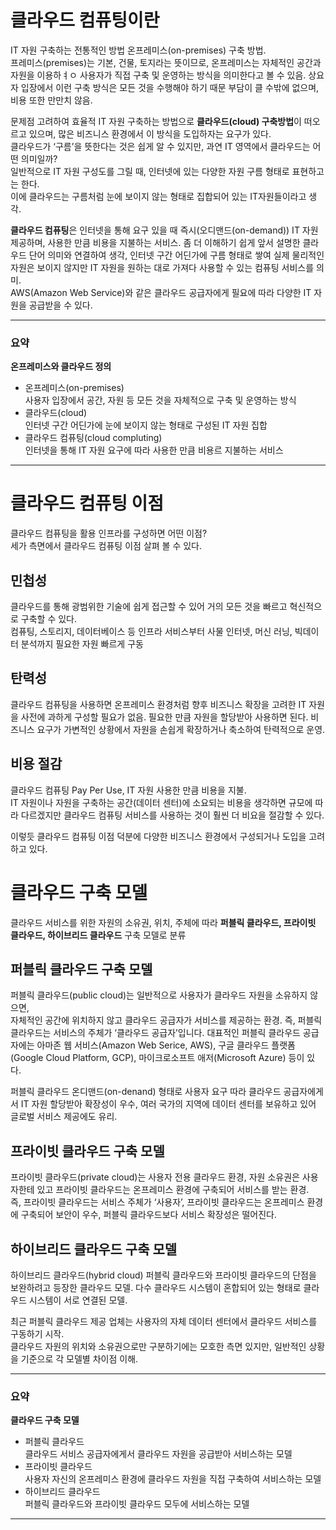# 클라우드 컴퓨팅이란

IT 자원 구축하는 전통적인 방법 온프레미스(on-premises) 구축 방법.  
프레미스(premises)는 기본, 건물, 토지라는 뜻이므로, 온프레미스는 자체적인 공간과 자원을 이용하ㅕㅇ 사용자가 직접 구축 및 운영하는 방식을 의미한다고 볼 수 있음. 상요자 입장에서 이런 구축 방식은 모든 것을 수행해야 하기 때문 부담이 클 수밖에 없으며, 비용 또한 만만치 않음.

문제점 고려하여 효율적 IT 자원 구축하는 방법으로 **클라우드(cloud) 구축방법**이 떠오르고 있으며, 많은 비즈니스 환경에서 이 방식을 도입하자는 요구가 있다.  
클라우드가 ‘구름’을 뜻한다는 것은 쉽게 알 수 있지만, 과연 IT 영역에서 클라우드는 어떤 의미일까?  
일반적으로 IT 자원 구성도를 그릴 때, 인터넷에 있는 다양한 자원 구름 형태로 표현하고는 한다.  
이에 클라우드는 구름처럼 눈에 보이지 않는 형태로 집합되어 있는 IT자원들이라고 생각.

**클라우드 컴퓨팅**은 인터넷을 통해 요구 있을 때 즉시(오디맨드(on-demand)) IT 자원 제공하며, 사용한 만큼 비용을 지불하는 서비스. 좀 더 이해하기 쉽게 앞서 설명한 클라우드 단어 의미와 연결하여 생각, 인터넷 구간 어딘가에 구름 형태로 쌓여 실제 물리적인 자원은 보이지 않지만 IT 자원을 원하는 대로 가져다 사용할 수 있는 컴퓨팅 서비스를 의미.   
AWS(Amazon Web Service)와 같은 클라우드 공급자에게 필요에 따라 다양한 IT 자원을 공급받을 수 있다.

---

### 요약

**온프레미스와 클라우드 정의**

- 온프레미스(on-premises)    
사용자 입장에서 공간, 자원 등 모든 것을 자체적으로 구축 및 운영하는 방식
- 클라우드(cloud)  
인터넷 구간 어딘가에 눈에 보이지 않는 형태로 구성된 IT 자원 집합
- 클라우드 컴퓨팅(cloud compluting)  
인터넷을 통해 IT 자원 요구에 따라 사용한 만큼 비용르 지불하는 서비스

---

# 클라우드 컴퓨팅 이점

클라우드 컴퓨팅을 활용 인프라를 구성하면 어떤 이점?   
세가 측면에서 클라우드 컴퓨팅 이점 살펴 볼 수 있다.

## 민첩성

클라우드를 통해 광범위한 기술에 쉽게 접근할 수 있어 거의 모든 것을 빠르고 혁신적으로 구축할 수 있다.  
컴퓨팅, 스토리지, 데이터베이스 등 인프라 서비스부터 사물 인터넷, 머신 러닝, 빅데이터 분석까지 필요한 자원 빠르게 구동

## 탄력성

클라우드 컴퓨팅을 사용하면 온프레미스 환경처럼 향후 비즈니스 확장을 고려한 IT 자원을 사전에 과하게 구성할 필요가 없음. 필요한 만큼 자원을 할당받아 사용하면 된다. 비즈니스 요구가 가변적인 상황에서 자원을 손쉽게 확장하거나 축소하여 탄력적으로 운영.

## 비용 절감

클라우드 컴퓨팅 Pay Per Use, IT 자원 사용한 만큼 비용을 지불.  
IT 자원이나 자원을 구축하는 공간(데이터 센터)에 소요되는 비용을 생각하면 규모에 따라 다르겠지만 클라우드 컴퓨팅 서비스를 사용하는 것이 훨씬 더 비요을 절감할 수 있다.

이렇듯 클라우드 컴퓨팅 이점 덕분에 다양한 비즈니스 환경에서 구성되거나 도입을 고려하고 있다.

# 클라우드 구축 모델

클라우드 서비스를 위한 자원의 소유권, 위치, 주체에 따라 **퍼블릭 클라우드, 프라이빗 클라우드, 하이브리드 클라우드** 구축 모델로 분류

## 퍼블릭 클라우드 구축 모델

퍼블릭 클라우드(public cloud)는 일반적으로 사용자가 클라우드 자원을 소유하지 않으면,  
자체적인 공간에 위치하지 않고 클라우드 공급자가 서비스를 제공하는 환경. 즉, 퍼블릭 클라우드는 서비스의 주체가 ‘클라우드 공급자’입니다. 대표적인 퍼블릭 클라우드 공급자에는 아마존 웹 서비스(Amazon Web Serice, AWS), 구글 클라우드 플랫폼(Google Cloud Platform, GCP), 마이크로소프트 애저(Microsoft Azure) 등이 있다.

퍼블릭 클라우드 온디맨드(on-denand) 형태로 사용자 요구 따라 클라우드 공급자에게서 IT 자원 할당받아 확장성이 우수, 여러 국가의 지역에 데이터 센터를 보유하고 있어 글로벌 서비스 제공에도 유리.

## 프라이빗 클라우드 구축 모델

프라이빗 클라우드(private cloud)는 사용자 전용 클라우드 환경, 자원 소유권은 사용자한테 있고 프라이빗 클라우드는 온프레미스 환경에 구축되어 서비스를 받는 환경.  
즉, 프라이빗 클라우드는 서비스 주체가 ‘사용자’, 프라이빗 클라우드는 온프레미스 환경에 구축되어 보안이 우수, 퍼블릭 클라우드보다 서비스 확장성은 떨어진다.

## 하이브리드 클라우드 구축 모델

하이브리드 클라우드(hybrid cloud) 퍼블릭 클라우드와 프라이빗 클라우드의 단점을 보완하려고 등장한 클라우드 모델. 다수 클라우드 시스템이 혼합되어 있는 형태로 클라우드 시스템이 서로 연결된 모델.

최근 퍼블릭 클라우드 제공 업체는 사용자의 자체 데이터 센터에서 클라우드 서비스를 구동하기 시작.  
클라우드 자원의 위치와 소유권으로만 구분하기에는 모호한 측면 있지만, 일반적인 상황을 기준으로 각 모델별 차이점 이해.

---

### 요약

**클라우드  구축 모델**

- 퍼블릭 클라우드  
클라우드 서비스 공급자에게서 클라우드 자원을 공급받아 서비스하는 모델
- 프라이빗 클라우드  
사용자 자신의 온프레미스 환경에 클라우드 자원을 직접 구축하여 서비스하는 모델
- 하이브리드 클라우드  
퍼블릭 클라우드와 프라이빗 클라우드 모두에 서비스하는 모델

---